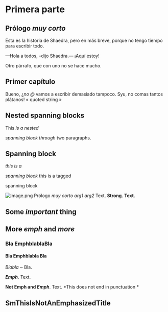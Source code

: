Primera parte
=============

Prólogo *muy corto*
-------------------

Esta es la historia de Shaedra, pero en más breve,
porque no tengo tiempo para escribir todo.

—Hola a todos, –dijo Shaedra.— ¡Aquí estoy!

Otro párrafo, que con uno no se hace mucho.

Primer capítulo
---------------

Bueno, ¿*no* *@* vamos a escribir demasiado tampoco.
Syu, no comas tantos plátanos! « quoted string »

Nested spanning blocks
----------------------

This *is a *nested**

**spanning* block through* two paragraphs.

Spanning block
--------------

*this is a*

*spanning block* this is a tagged

spanning block

![image.png](image.png) Prólogo *muy corto* *arg1 arg2*
Text. **Strong**. **Text**.

Some *important* thing
----------------------

More *emph* and *more*
----------------------

### Bla EmphblablaBla

#### Bla Emphblabla Bla

*Blabla*
  ~ Bla.

***Emph***. Text.

**Not Emph and *Emph***. Text. *This does not end in
punctuation *

SmThisIsNotAnEmphasizedTitle
----------------------------

